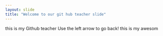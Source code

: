 ```yaml
---
layout: slide
title: "Welcome to our git hub teacher slide"
---
```


this is my Github teacher
Use the left arrow to go back!
this is my awesom
